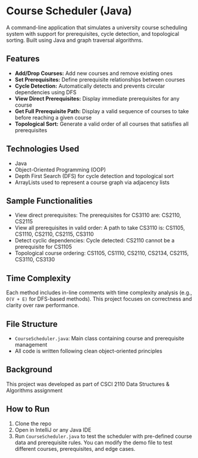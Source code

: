 # Course Scheduler (Java)

A command-line application that simulates a university course scheduling system with support for prerequisites, cycle detection, and topological sorting. Built using Java and graph traversal algorithms.

## Features

- **Add/Drop Courses:** Add new courses and remove existing ones
- **Set Prerequisites:** Define prerequisite relationships between courses
- **Cycle Detection:** Automatically detects and prevents circular dependencies using DFS
- **View Direct Prerequisites:** Display immediate prerequisites for any course
- **Get Full Prerequisite Path:** Display a valid sequence of courses to take before reaching a given course
- **Topological Sort:** Generate a valid order of all courses that satisfies all prerequisites

## Technologies Used

- Java
- Object-Oriented Programming (OOP)
- Depth First Search (DFS) for cycle detection and topological sort
- ArrayLists used to represent a course graph via adjacency lists

## Sample Functionalities

- View direct prerequisites: The prerequisites for CS3110 are: CS2110, CS2115
- View all prerequisites in valid order: A path to take CS3110 is: CS1105, CS1110, CS2110, CS2115, CS3110
- Detect cyclic dependencies: Cycle detected: CS2110 cannot be a prerequisite for CS1105
- Topological course ordering: CS1105, CS1110, CS2110, CS2134, CS2115, CS3110, CS3130

## Time Complexity

Each method includes in-line comments with time complexity analysis (e.g., `O(V + E)` for DFS-based methods). This project focuses on correctness and clarity over raw performance.

## File Structure

- `CourseScheduler.java`: Main class containing course and prerequisite management
- All code is written following clean object-oriented principles

## Background

This project was developed as part of CSCI 2110 Data Structures & Algorithms assignment

## How to Run

1. Clone the repo
2. Open in IntelliJ or any Java IDE
3. Run `CourseScheduler.java` to test the scheduler with pre-defined course data and prerequisite rules. You can modify the demo file to test different courses, prerequisites, and edge cases.
